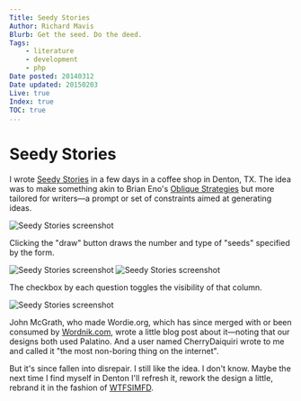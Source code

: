```yaml
---
Title: Seedy Stories
Author: Richard Mavis
Blurb: Get the seed. Do the deed.
Tags:
    - literature
    - development
    - php
Date posted: 20140312
Date updated: 20150203
Live: true
Index: true
TOC: true
...
```




# Seedy Stories

I wrote [Seedy Stories][ss] in a few days in a coffee shop in Denton, TX. The idea was to make something akin to Brian Eno's [Oblique Strategies][os] but more tailored for writers&mdash;a prompt or set of constraints aimed at generating ideas.

<div class="img-block"><img class="blockimg" src="/images/seedy-stories/screenshot-2.png" alt="Seedy Stories screenshot" /></div>

Clicking the "draw" button draws the number and type of "seeds" specified by the form.

<div class="img-block">
  <img class="blockimg" src="/images/seedy-stories/screenshot-3.png" alt="Seedy Stories screenshot" />
  <img class="blockimg" src="/images/seedy-stories/screenshot-4.png" alt="Seedy Stories screenshot" />
</div>

The checkbox by each question toggles the visibility of that column.

<div class="img-block"><img class="blockimg" src="/images/seedy-stories/screenshot-5.png" alt="Seedy Stories screenshot" /></div>

John McGrath, who made Wordie.org, which has since merged with or been consumed by [Wordnik.com][wordnik], wrote a little blog post about it&mdash;noting that our designs both used Palatino. And a user named CherryDaiquiri wrote to me and called it "the most non-boring thing on the internet".

But it's since fallen into disrepair. I still like the idea. I don't know. Maybe the next time I find myself in Denton I'll refresh it, rework the design a little, rebrand it in the fashion of [WTFSIMFD][].




[ss]: http://seedystories.com/
[os]: https://en.wikipedia.org/wiki/Oblique_Strategies
[wordnik]: http://www.wordnik.com/
[WTFSIMFD]: http://www.whatthefuckshouldimakefordinner.com/
